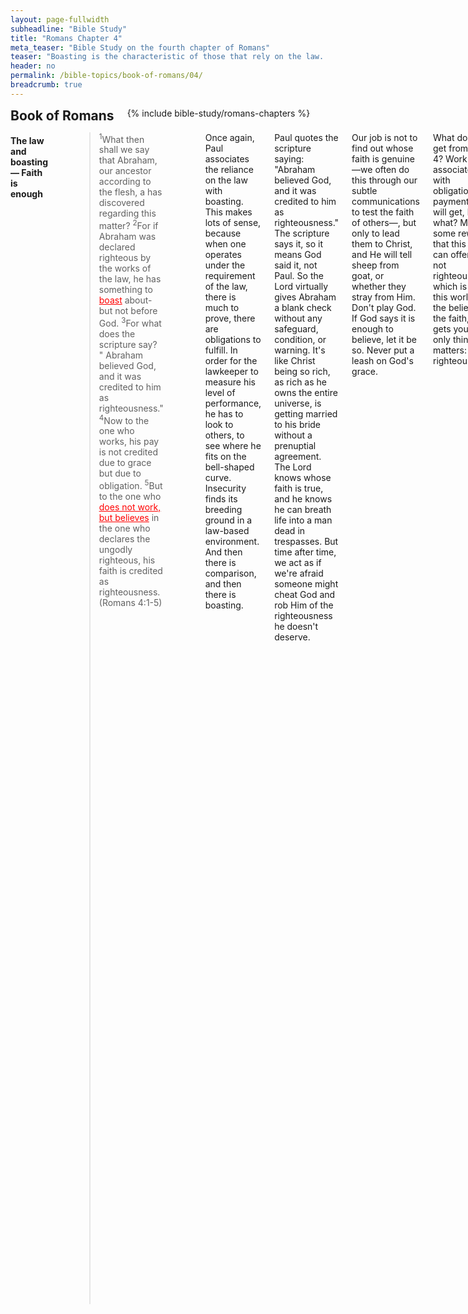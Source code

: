 ```yaml
---
layout: page-fullwidth
subheadline: "Bible Study"
title: "Romans Chapter 4"
meta_teaser: "Bible Study on the fourth chapter of Romans"
teaser: "Boasting is the characteristic of those that rely on the law. Those that do not work, but believe in Christ is considered righteous. Rightousness is credited apart from works. God will never count the sins of those that believe ever again. Abraham was called righteous even before he was circumcised. Dead faith belongs to the one who relies on the law to get right with God. God's promise is only voided if you rely on the law to get right with Him. The law only brings wrath. In conclusion, righteousness is by grace through faith only."
header: no
permalink: /bible-topics/book-of-romans/04/
breadcrumb: true
---
```

<!--more-->
<div class="row">
<div class="bible-index medium-4 medium-push-8 columns">
<h2 style="margin: 0px">Book of Romans</h2>
        {% include bible-study/romans-chapters %}
</div><!-- /.medium-4.columns -->
<div class="medium-8 medium-pull-4 columns">

<!-- MAIN TEXT -->
<h4 style="text-align: left;"><strong>The law and boasting — Faith is enough</strong></h4>
<p style="text-align: left;"><blockquote><sup>1</sup>What then shall we say that Abraham, our ancestor according to the flesh, a has discovered regarding this matter? <sup>2</sup>For if Abraham was declared righteous by the works of the law, he has something to <span style="text-decoration: underline; color: #ff0000;">boast</span> about- but not before God. <sup>3</sup>For what does the scripture say? " Abraham believed God, and it was credited to him as righteousness." <sup>4</sup>Now to the one who works, his pay is not credited due to grace but due to obligation. <sup>5</sup>But to the one who <span style="text-decoration: underline;"><span style="color: #ff0000; text-decoration: underline;">does not work, but believes</span></span> in the one who declares the ungodly righteous, his faith is credited as righteousness.(Romans 4:1-5)</blockquote>&nbsp;</p>
<p style="text-align: left;">Once again, Paul associates the reliance on the law with boasting. This makes lots of sense, because when one operates under the requirement of the law, there is much to prove, there are obligations to fulfill. In order for the lawkeeper to measure his level of performance, he has to look to others, to see where he fits on the bell-shaped curve. Insecurity finds its breeding ground in a law-based environment. And then there is comparison, and then there is boasting.</p>
<p style="text-align: left;">Paul quotes the scripture saying: "Abraham believed God, and it was credited to him as righteousness." The scripture says it, so it means God said it, not Paul. So the Lord virtually gives Abraham a blank check without any safeguard, condition, or warning. It's like Christ being so rich, as rich as he owns the entire universe, is getting married to his bride without a prenuptial agreement. The Lord knows whose faith is true, and he knows he can breath life into a man dead in trespasses. But time after time, we act as if we're afraid someone might cheat God and rob Him of the righteousness he doesn't deserve.</p>
<p style="text-align: left;">Our job is not to find out whose faith is genuine—we often do this through our subtle communications to test the faith of others—, but only to lead them to Christ, and He will tell sheep from goat, or whether they stray from Him. Don't play God. If God says it is enough to believe, let it be so. Never put a leash on God's grace.</p>
<p style="text-align: left;">What do you get from verse 4? Work is associated with obligation, and payment you will get, but what? Maybe some reward that this world can offer? But not righteousness which is not of this world. It's the believing, the faith, that gets you the only thing that matters: righteousness.</p>
<p style="text-align: left;">It seems there is a clear dividing line between works and faith, one gets the righteousness and the other doesn't. The one who works gets paid, but Paul didn't say what, but the one who does not work, but believe, whose faith is credited as righteousness. It is perfectly fine if one argues that as a person comes to a faith relationship with Christ, in him will flow a stream of living water that cannot help but producing fruit in his life. But if we turn around and question the faith based on the fruit that is supposed to be produced as a result, might we be putting doubt on God's promise?</p>
<p style="text-align: left;">If you use works as a qualification for true faith, then works by logical deduction becomes a means to achieve righteousness, then what you have done is "adding" or "taking away from", ultimately changing the meaning of, what is said in the verses 4 and 5 above, that faith is the only means to achieve God's righteousness.</p>
<p style="text-align: left;">When Jesus was preaching by the side of a lake, the crowd who had followed wherever He went asked Him: "<em><span style="color: #008000;">What must we do to accomplish the deeds God requires?</span></em>" (John 6:28), He answered: "<em><span style="color: #008000;">This is the deed God requires – to believe in the one whom he sent.</span></em>" (John 6:29) &nbsp;If you ask for work that proves your faith, is this "work" in Jesus' answer good enough? Will this work satisfies James' statement (James 2:24) that genuine faith must be accompanied by works? Or did James even remember what his Lord said when he was with Him?</p>
<p style="text-align: left;">Jesus clarifies this very important point that we all should make sure we do not miss it, He said: "<span style="color: #008000;"><em><sup>8</sup>And when he comes, he will prove the world wrong concerning sin and righteousness and judgment –</em> <sup>9</sup>concerning sin, because they do not believe in me.</span>" (John 16:8-9) Don't most Christians automatically assume that we sin when we do something wrong, or when we fail to do something that we ought to do? Jesus said the true sin is the one that comes from not believing in the One God has sent. Jesus practically said the same thing as John 6:29 above.</p>
<p style="text-align: left;">To believe in God is so important that God puts it down so many times in Scriptures. Just look up these, besides the two verses above, John 6:29 and John 16:8-9, and "the just shall live by faith," "without faith it's impossible to please God," "faith is the substance of things hope for and the evidence of things not seen," "you must have the faith like that of a child," "faith that is more precious than gold," "by faith Abraham is declared righteous," "the one who does not work but believe, his faith is credited as righteousness," and many more.</p>
<p style="text-align: left;">Last but not least, if you raise this question of fruit in someone's life, can you help him get to the point where all doubt is gone? Because if you only raise doubt with giving an achievable solution, you're not helping, but in fact may make matter worse, you maybe putting doubt of salvation in the heart of God's children. Can the fruit of someone's life be easily observed? Can you recognize it when it comes? Jesus says this in Luke 17:20-21: "<span style="color: #008000;"><em><sup>20</sup>Now at one point the Pharisees asked Jesus when the kingdom of God was coming, so he answered, The kingdom of God is not coming with signs to be observed, <sup>21</sup>nor will they say, 'Look, here it is!' or 'There!' For indeed, the kingdom of God is&nbsp;within you.</em></span>" If it is within us, or in each of our hearts, and not with signs to be observed, where do you get the idea you can see the fruit of God's kingdom with your fleshly eyes? And Jesus did say in Matthew 13:29-30 that you cannot tell wheat from chaff.</p>
<p style="text-align: left;">Therefore when a ministry is focused on condemnation (easy to spot them: lots of do's and dont's), it misses a chance to help people reconcile with God through belief in Christ. Let God, who can see through a man's heart, figure out the sheeps and the goats, and the wheat and chaff. You may make the mistake of pulling up the wrong stalk, your sermons or Sunday School lessons might damage the feeble faith of a true child of God.</p>
<h4 style="text-align: left;"><strong>All sins are forgiven, once and for all</strong></h4>

<p style="text-align: left;"><blockquote><span style="text-align: left;"><sup>6</sup>So even David himself speaks regarding the blessedness of the man to whom God credits righteousness <span style="text-decoration: underline;"><span style="color: #ff0000; text-decoration: underline;">apart from works</span></span>:&nbsp;<sup>7</sup>"Blessed are those whose lawless deeds are forgiven, and whose sins are covered;&nbsp;<sup>8</sup>blessed is the one against whom the Lord <span style="text-decoration: underline;"><span style="color: #ff0000; text-decoration: underline;">will never count sin</span></span>."&nbsp;(Romans 4:6-8)</span></blockquote></p>

<p style="text-align: left;">How is it that Paul is refering to King David in demonstrating righteousness through faith apart from works? Who knew more of God's grace and mercies than David? There were several instances in his life in which he probed the height, depth, and breadth of God's ability to love him, a man with many trespasses that would make us feel like saints. The matter of life and death to a Christian is to be considered righteous, and this righteousness is the direct result of sins being forgiven, past, present, and future. Future sins must be covered as well, because all, practically all Christians will sin again, and again as long as they are still in their corruptible bodies. To have even one sin counted against us after we're saved is virtually a death sentence, because according to James 2:10, one single sin against one point of God's law, is counted as sinning against the whole law.</p>
<p style="text-align: left;">Paul remind us again in Hebrews 8:12 that He would remember our sins no more; this Hebrews verse is a quote from Jeremiah 31:31-34. God goes at great length, including through Paul's voluminous writing, and still I don't feel this is enough, to dispel any doubt of His great promise of salvation to those who believe, and yet, many presumably great men of God also go at great length to do the exact opposite.</p>
<h4 style="text-align: left;"><strong>Paul declared righteous before his circumcision</strong></h4>

<p style="text-align: left;"><blockquote><sup>9</sup>Is this <span style="text-decoration: underline;"><span style="color: #ff0000; text-decoration: underline;">blessedness</span></span> then for the circumcision or also for the uncircumcision? For we say, "faith was credited to Abraham as righteousness." <sup>10</sup>How then was it credited to him? Was he circumcised at the time, or not? No, he was not circumcised but uncircumcised! <sup>11</sup>And he received the sign of circumcision as a seal of the righteousness that he had by faith <span style="text-decoration: underline;"><span style="color: #ff0000; text-decoration: underline;">while he was still uncircumcised</span></span>, so that he would become the father of all those who <span style="text-decoration: underline;"><span style="color: #ff0000; text-decoration: underline;">believe but have never been circumcised</span></span>, that they too could have righteousness credited to them. <sup>12</sup>And he is also the father of the circumcised, who are not only circumcised, but who also walk in the footsteps of the faith that our father Abraham possessed when he was still uncircumcised.<span style="text-align: left;">&nbsp;(Romans 4:9-12)</span></blockquote></p>

<p style="text-align: left;">The circumcision or the uncircumcision refer to the Jews or Gentiles respectively. For the Jews, before Christ came, they were given temporary means for the fulfillment of God's righteous requirements, which include circumcision, ordinances, and a sacrificial system. But when Christ came, if they were to "remain in God," they'd have to change their allegiance from the Old to the New Covenant, from the works of the law to faith in Christ. This "blessedness," the once-for-all forgiveness of sins, infinitely more superior than the sin-by-sin sacrificial system, is available to both Jews and Gentiles.</p>
<p style="text-align: left;">To drive home further the point of righteousness, or salvation, by faith and not by works, Paul brought to our attention the point in time when Abraham was declared righteous. What is the significance of Abraham's being declared righteous before he was circumcised? It makes a big difference. If Abraham was declared righteousness after he was circumcised, then circumcision, a critical work element of the Old Covenant became the condition for righteousness, this would lead to the need to fulfill all aspects of Mosaic laws, which is against all that Paul has been trying communicate. On the other hand, since Abraham was considered righteous way before his circumcision, had he not undergone circumcision at all, his standing before God is still untouched, he would still be considered righteous. This was exactly what Paul spent the entire Galatians letter to explain.</p>
<p style="text-align: left;">Gentiles Christians such as the majority of us, would run wild with laws conjured up in our conscience, or from traditions that few knew where they came from, as prerequisites for salvation.</p>
<p style="text-align: left;">Before Abraham was circumcised, also means way before he had Isaac, and even many years before Isaac was old enough to be led up the mountain to be sacrificed by his dad. Paul made a big deal out of this to emphasize many important points which all are to show: the righteous is saved by faith, and likewise will live by faith;&nbsp;<span style="text-align: left;">no works, of the flesh which a prompted by the obedience to the law, are allowed.</span></p>
<p style="text-align: left;">When God changes a man from the inside to deal with certain sins, or to set him apart for some Kingdom work, or to prayer, or lead people out of Egypt, to evangelize the people of Nineveh, or to become the greatest apostle of all time, that is not work. Whatever works someone refer to as works that prove our faith, I have no idea what they're talking about; neither do I know how to come up with works that proves my faith. Because I believe that unless I have saving faith in God already, there is no such thing as good works, but there are only dead works.</p>
<h4 style="text-align: left;"><strong>Reliance on the law nullifies faith and the promise</strong></h4>

<p style="text-align: left;"><span style="text-align: left;"><blockquote><sup>13</sup></span>For the promise to Abraham or to his descendants that he would inherit the world was not fulfilled through the law, but through the righteousness that comes by faith. <sup>14</sup>For if they become <span style="text-decoration: underline;"><span style="color: #ff0000; text-decoration: underline;">heirs by the law, faith is empty</span></span> and the <span style="text-decoration: underline;"><span style="color: #ff0000; text-decoration: underline;">promise is nullified</span></span>.<span style="text-align: left;">&nbsp;(Romans 4:13-14)</span></blockquote></p>

<p style="text-align: left;">Verse 13 is rather clear as we have read it in different form earlier. But verse 14 is especially emphatic in declaring that you cannot have both works/law and faith/promise(grace). The true meaning of "lukewarmness" applies here: between law and grace, or works and faith. How do we normally interprete the verse "faith without works is dead faith?" We tend to think that if someone say they trust Christ but they still fall into certain pattern of living that is inconsistent with what we perceive as Christlikeness, this person has a dead faith. But this is not what Paul said here, especially he has to write the longest letter to explain to us its importance. A faith that is dead, or is "empty" according to the context of these verses, is when you rely on &nbsp;the law to get right with God. Neither will God's unshakable promise apply to you if you rely on the law.</p>
<p style="text-align: left;">If you cannot base your salvation on works, you cannot base the rest of your Christian walk on works either. The gospel is from faith to faith (Romans 1:17). If you begin your Christian with faith (by the Spirit), you cannot use anything else afterward (Galatians 3:3).</p>
<h4 style="text-align: left;"><strong>The law brings wrath, not peace</strong></h4>
<p style="text-align: left;"><blockquote><sup>15</sup>For <span style="text-decoration: underline;"><span style="color: #ff0000; text-decoration: underline;">the law brings wrath</span></span>, because where there is no law there is no transgression either. <sup>16</sup>For this reason it is <span style="text-decoration: underline;"><span style="color: #ff0000; text-decoration: underline;">by faith</span></span> so that it may be <span style="text-decoration: underline; color: #ff0000;">by grace</span> (Romans 4:15-16)</blockquote></p>
<p style="text-align: left;">Is the law meant to bring peace? No, according to this verse, it brings wrath. Why? Because it's principle role is to point out our transgressions, to show sin for what it really is, to silent all mouths, and then of course the condemnation. For this reason, salvation and righteousness must be by faith, and if it is by faith, what else can it be but by grace as well.</p>
<h4 style="text-align: left;"><strong>Abraham is justified entirely by faith</strong></h4>
<p style="text-align: left;">Then Paul continues for the rest of the chapter to explore all aspects of Abraham's righteousness by faith, and how it is also for us who are his spiritual descendants, not by flesh, but by the virtue of our being in the family of God, just like him.</p>
<p abp="1999"><em abp="2000" style="color: #999999;"><span abp="2001" style="font-size: 10pt; line-height: 1.2em;">Scripture quoted by permission. All scripture quotations, unless otherwise indicated, are taken from the NET Bible® copyright ©1996-2006 by Biblical Studies Press, L.L.C. All rights reserved.</span></em></p>
<p style="text-align: left;"><span style="color: #999999;"><em><span style="font-size: 10pt;">Nghi Nguyen</span></em></span></p>

<div class="alert-box text radius "><p><em abp="2000" style="color: #999999;">Disclaimer: This is my own opinion on the topic, which does not necessarily reflect the church's theology, or beliefs of the individuals in it — Nghi Nguyen</em></p></div>
</div><!-- /.medium-8.columns -->
</div><!-- /.row -->

